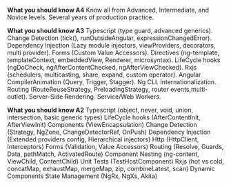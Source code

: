 **What you should know A4**
Know all from Advanced, Intermediate, and Novice levels.
Several years of production practice.

**What you should know A3**
Typescript (type guard, advanced generics).
Change Detection (tick(), runOutsideAngular, expressionChangedError).
Dependency Injection (Lazy module injectors, viewProviders, decorators, multi provider).
Forms (Custom Value Accessors).
Directives (ng-template, templateContext, embeddedView, Renderer, microsyntax).
LifeCycle hooks (ngDoCheck, ngAfterContentChecked, ngAfterViewChecked).
Rxjs (schedulers, multicasting, share, expand, custom operator).
Angular CompilerAnimation (Query, Trigger, Stagger).
Ng CLI.
Internationalization.
Routing (RouteReuseStrategy, PreloadingStrategy, router events,multi-outlet).
Server-Side Rendering.
Service/Web Workers.

**What you should know A2**
Typescript (object, never, void, union, intersection, basic generic types)
LifeCycle hooks (AfterContentInit, AfterViewInit)
Components (ViewEncapsulation)
Change Detection (Strategy, NgZone, ChangeDetectorRef, OnPush)
Dependency Injection (Extended providers config, Hierarchical injectors)
Http (HttpClient, Interceptors)
Forms (Validation, Value Accessors)
Routing (Resolve, Guards, Data, pathMatch, ActivatedRoute)
Component Nesting (ng-content, ViewChild, ContentChild)
Unit Tests (TestHostComponent)
Rxjs (hot vs cold, concatMap, exhaustMap, mergeMap, zip, combineLatest, scan)
Dynamic Components
State Management (NgRx, NgXs, Akita) 